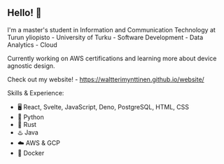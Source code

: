 ## Hello! 👋

I'm a master's student in Information and Communication Technology at Turun yliopisto - University of Turku - Software Development - Data Analytics - Cloud

Currently working on AWS certifications and learning more about device agnostic design.

Check out my website! - https://waltterimynttinen.github.io/website/

Skills & Experience: 
* 🖥️ React, Svelte, JavaScript, Deno, PostgreSQL, HTML, CSS
* 🐍 Python
* 🦀 Rust
* ♨️ Java
* ☁️ AWS & GCP
* 🐬 Docker
